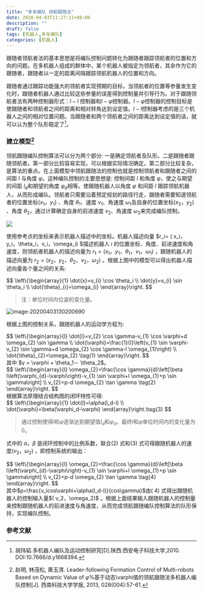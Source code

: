 ```yaml
---
title: "多车编队 领航跟随法"
date: 2020-04-03T11:27:11+08:00
description: ""
draft: false
tags: [机器人,多车编队]
categories: [机器人]
---
```


跟随者领航者法的基本思想是将编队控制问题转化为跟随者跟踪领航者的位置和方向的问题。在多机器人组成的群体中，某个机器人被指定为领航者，其余作为它的跟随者，跟随者以一定的距离间隔跟踪领航机器人的位置和方向。

跟随者通过跟踪功能强大的领航者实现预期的目标，当领航者的位置等参量发生变化时，跟随者机器人通过比较这些参量的误差得到控制量并引导行为。对于跟随领航者法有两种控制器形式：$l-l$ 控制器和$l-\varphi$控制器。$l-\varphi$控制器的控制目标是使跟随者和领航者之间的距离和相对转角达到设定值。$l-l$控制器考虑的是三个机器人之间的相对位置问题。当跟随者和两个领航者之间的距离达到设定值的话，就可以认为整个队形稳定了[^1]。

### 建立模型[^2]

领航跟随编队控制算法可以分为两个部分: 一是确定领航者及队形。二是跟随者跟随领航者。第一部分比较容易实现，可以根据实际情况确定。第二部分比较复杂，是算法的重点。在上面模型中领航跟随法的控制也就是控制领航者和跟随者之间的间距 $l$ 与角度 $\varphi$。这种编队控制的主要思想是: 控制间距 $l$ 和角度 $\varphi$，使之与期望的间距 $l_d$和期望的角度 $\varphi_d$相等。使跟随机器人以角度 $\varphi$ 和间距 $l$ 跟踪领航机器人，从而形成编队。领航者只需要沿着预定规划的路径行走，跟随者需要知道领航者的位置坐标$( x_1，y_1)$ 、角度 $\theta_1$、速度 $v_1$、角速度 $\omega_1$及自身的位置坐标$( x_2，y_2)$ 、角度 $\theta_2$，通过计算确定自身的前进速度 $v_2$、角速度 $\omega_2$来完成编队控制。

![](https://gitee.com/chengshuyi/scripts/raw/master/img/image-20200403130104645.png)

使用参考点的坐标来表示机器人描述中的坐标。机器人描述向量 $r_i= ( x_i，y_i，\theta_i，v_i，\omega_i) $描述机器人 $i$ 的位置坐标、角度、前进速度和角速度，则领航者机器人的描述向量为 $r_1= ( x_1，y_1，\theta_1，v_1，\omega_1)$ ，跟随机器人的描述向量为 $r_2= ( x_2，y_2，\theta_2，v_2，\omega_2)$ 。根据上图中的模型可以得出机器人描述向量各个量之间的关系:
<div>
$$
\left\{\begin{array}{1}
\dot{x}=v_{i} \cos \theta_i \\
\dot{y}=v_{i} \sin \theta_i \\ 
\dot{\theta}_{i}=\omega_{i}
\end{array}\right.
$$
</div>

> 注：单位时间内位姿的变化量。

![image-20200403130200690](https://gitee.com/chengshuyi/scripts/raw/master/img/image-20200403130200690.png)

根据上图的控制关系，跟随机器人的运动学方程为:
<div>
$$
\left\{\begin{array}{l}
\dot{l}=v_{2} \cos \gamma-v_{1} \cos \varphi+d \omega_{2} \sin \gamma \\
\dot{\varphi}=\frac{1}{l}\left(v_{1} \sin \varphi-v_{2} \sin \gamma+d \omega_{2} \cos \gamma-l \omega_{1}\right) \\
\dot{\theta}_{2}=\omega_{2} \tag{1}
\end{array}\right.
$$
</div>
其中 $γ = \varphi + \theta_1－ \theta_2$。
<div>
$$
\left\{\begin{array}{l}
\omega_{2}=\frac{\cos \gamma}{d}\left[\beta l\left(\varphi_{d}-\varphi\right)-v_{1} \sin \varphi+l \omega_{1}+p \sin \gamma\right] \\
v_{2}=p-d \omega_{2} \tan \gamma \tag{2}
\end{array}\right.
$$
</div>
根据算法原理结合结构图的闭环特性可得:
<div>
$$
\left\{\begin{array}{1}
\dot{l}=\alpha(l_d-l) \\
\dot{\varphi}=\beta(\varphi_d-\varphi)
\end{array}\right.\tag{3}
$$
</div>

> 通过控制使得$l$和$\varphi$逐渐达到期望值$l_d$和$\varphi_d$，最终$l$和$\varphi$单位时间内的变化量为0。

式中的 $α，β$ 是闭环控制中的比例系数，联合(2) 式和(3) 式可得跟随机器人的速度$( v_2，\omega_2)$ ，即控制系统的输出：
<div>
$$
\left\{\begin{array}{l}
\omega_{2}=\frac{\cos \gamma}{d}\left[\beta l\left(\varphi_{d}-\varphi\right)-v_{1} \sin \varphi+l \omega_{1}+p \sin \gamma\right] \\
v_{2}=p-d \omega_{2} \tan \gamma \tag{4}
\end{array}\right.
$$
</div>
其中$p=\frac{v_icos\varphi+\alpha(l_d-l)}{cos\gamma}$由( 4) 式得出跟随机器人的控制输入量$( v_2，\omega_2)$ 。根据上面结果输入跟随机器人的控制量来控制跟随机器人的前进速度与角速度，从而完成领航跟随编队控制算法的队形保持，实现编队控制。

### 参考文献

[^1]: 胡玮韬.多机器人编队及运动控制研究[D].陕西:西安电子科技大学,2010. DOI:10.7666/d.y1668394.
[^2]: 赵明, 林茂松, 黄玉清. Leader-following Formation Control of Multi-robots Based on Dynamic Value of $\varphi$%基于动态\varphi值的领航跟随法多机器人编队控制[J]. 西南科技大学学报, 2013, 028(004):57-61.